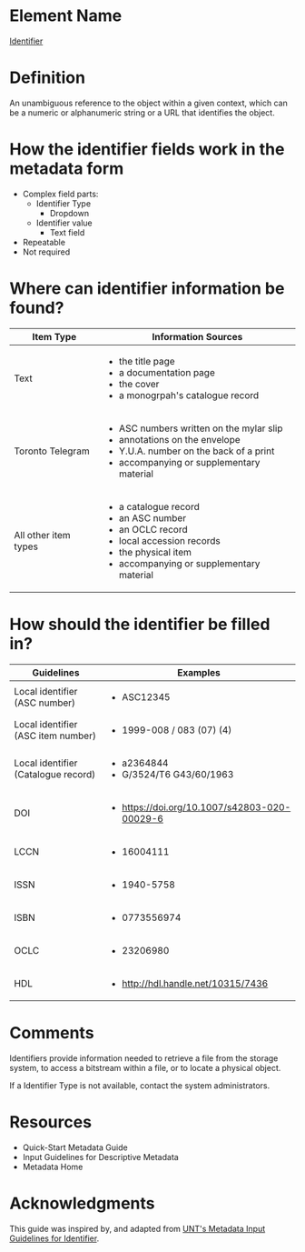 # Element Name

[Identifier](https://www.dublincore.org/specifications/dublin-core/dcmi-terms/#http://purl.org/dc/terms/identifier)

# Definition

An unambiguous reference to the object  within a given context, which can be a numeric or alphanumeric string or a URL that identifies the object.

# How the identifier fields work in the metadata form

* Complex field parts:
  * Identifier Type
    * Dropdown
  * Identifier value
    * Text field
* Repeatable
* Not required

# Where can identifier information be found?

| Item Type | Information Sources |
| --------- | ------------------- |
| Text | <ul><li>the title page</li><li>a documentation page</li><li>the cover</li><li>a monogrpah's catalogue record</li></ul> |
| Toronto Telegram | <ul><li>ASC numbers written on the mylar slip</li><li>annotations on the envelope</li><li>Y.U.A. number on the back of a print</li><li>accompanying or supplementary material</li></ul> |
| All other item types | <ul><li>a catalogue record</li><li>an ASC number</li><li>an OCLC record</li><li>local accession records</li><li>the physical item</li><li>accompanying or supplementary material</li></ul> |

# How should the identifier be filled in?

| Guidelines | Examples |
| ---------- | -------- |
| Local identifier (ASC number) | <ul><li>ASC12345</li></ul> |
| Local identifier (ASC item number) | <ul><li>1999-008 / 083 (07) (4)</li></ul> |
| Local identifier (Catalogue record) | <ul><li>a2364844</li><li>G/3524/T6 G43/60/1963</li></ul> |
| DOI | <ul><li>https://doi.org/10.1007/s42803-020-00029-6</li></ul> |
| LCCN | <ul><li>16004111</li></ul> |
| ISSN | <ul><li>1940-5758</li></ul> |
| ISBN | <ul><li>0773556974</li></ul> |
| OCLC | <ul><li>23206980</li></ul> |
| HDL | <ul><li>http://hdl.handle.net/10315/7436</li></ul> |

# Comments

Identifiers provide information needed to retrieve a file from the storage system, to access a bitstream within a file, or to locate a physical object.

If a Identifier Type is not available, contact the system administrators.

# Resources

* Quick-Start Metadata Guide
* Input Guidelines for Descriptive Metadata
* Metadata Home

# Acknowledgments

This guide was inspired by, and adapted from [UNT's Metadata Input Guidelines for Identifier](https://library.unt.edu/digital-projects-unit/metadata/fields/identifier).
